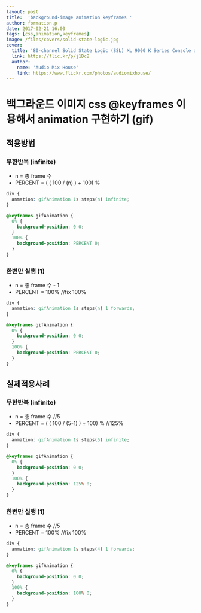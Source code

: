 ```yaml
---
layout: post
title:  'background-image animation keyframes '
author: formation.p
date: 2017-02-21 16:00
tags: [css,animation,keyframes]
image: /files/covers/solid-state-logic.jpg
cover:
  title: '80-channel Solid State Logic (SSL) XL 9000 K Series Console at Audio Mix House, Studio B'
  link: https://flic.kr/p/j1DcB
  author:
    name: 'Audio Mix House'
    link: https://www.flickr.com/photos/audiomixhouse/
---
```


# 백그라운드 이미지 css @keyframes 이용해서 animation 구현하기 (gif)

## 적용방법
### 무한반복 (infinite)
* n = 총 frame 수
* PERCENT = ( ( 100 / (n) ) + 100) %

```css
div {
  anmation: gifAnimation 1s steps(n) infinite;
}

@keyframes gifAnimation {
  0% {
    background-position: 0 0;
  }
  100% {
    background-position: PERCENT 0;
  }
}
```

### 한번만 실행 (1)
* n = 총 frame 수 - 1
* PERCENT = 100% //fix 100%

```css
div {
  anmation: gifAnimation 1s steps(n) 1 forwards;
}

@keyframes gifAnimation {
  0% {
    background-position: 0 0;
  }
  100% {
    background-position: PERCENT 0;
  }
}
```

## 실제적용사례
### 무한반복 (infinite)
* n = 총 frame 수 //5
* PERCENT = ( ( 100 / (5-1) ) + 100) % //125%

```css
div {
  anmation: gifAnimation 1s steps(5) infinite;
}

@keyframes gifAnimation {
  0% {
    background-position: 0 0;
  }
  100% {
    background-position: 125% 0;
  }
}
```

### 한번만 실행 (1)
* n = 총 frame 수 //5
* PERCENT = 100% //fix 100%

```css
div {
  anmation: gifAnimation 1s steps(4) 1 forwards;
}

@keyframes gifAnimation {
  0% {
    background-position: 0 0;
  }
  100% {
    background-position: 100% 0;
  }
}
```

